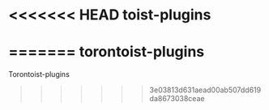 <<<<<<< HEAD
toist-plugins
=============
=======
torontoist-plugins
==================

Torontoist-plugins
>>>>>>> 3e03813d631aead00ab507dd619da8673038ceae

